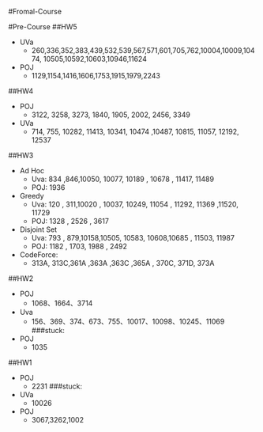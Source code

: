 #Fromal-Course


#Pre-Course
##HW5
- UVa
    - 260,336,352,383,439,532,539,567,571,601,705,762,10004,10009,10474, 10505,10592,10603,10946,11624
- POJ
    - 1129,1154,1416,1606,1753,1915,1979,2243


##HW4
- POJ
    - 3122, 3258, 3273,    1840, 1905, 2002, 2456, 3349
- UVa
    - 714, 755, 10282, 11413,     10341, 10474 ,10487, 10815, 11057, 12192, 12537


##HW3
- Ad Hoc
    - Uva: 834 ,846,10050, 10077, 10189 , 10678 , 11417, 11489
    - POJ: 1936
- Greedy
    - Uva: 120 , 311,10020 , 10037, 10249, 11054 , 11292, 11369 ,11520, 11729
    - POJ: 1328 , 2526 , 3617
- Disjoint Set
    - Uva: 793 , 879,10158,10505, 10583, 10608,10685 , 11503, 11987
    - POJ: 1182 , 1703, 1988 , 2492
- CodeForce:
    - 313A, 313C,361A ,363A ,363C ,365A , 370C, 371D, 373A


##HW2
- POJ
    - 1068、1664、3714
- Uva
    - 156、369、374、673、755、10017、10098、10245、11069
###stuck:
- POJ
    - 1035


##HW1
- POJ
    - 2231
###stuck:
- UVa
    - 10026
- POJ
    - 3067,3262,1002
